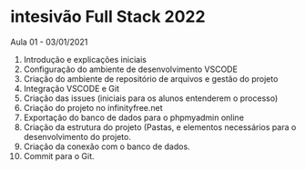 # intesivão Full Stack 2022

Aula 01 - 03/01/2021
1.	Introdução e explicações iniciais
2.	Configuração do ambiente de desenvolvimento VSCODE
3.	Criação do ambiente de repositório de arquivos e gestão do projeto
4.	Integração VSCODE e Git
5.	Criação das issues (iniciais para os alunos entenderem o processo)
6.	Criação do projeto no infinityfree.net
7.	Exportação do banco de dados para o phpmyadmin online
8.	Criação da estrutura do projeto (Pastas, e elementos necessários para o desenvolvimento do projeto.
9.	Criação da conexão com o banco de dados.
10. Commit para o Git.
